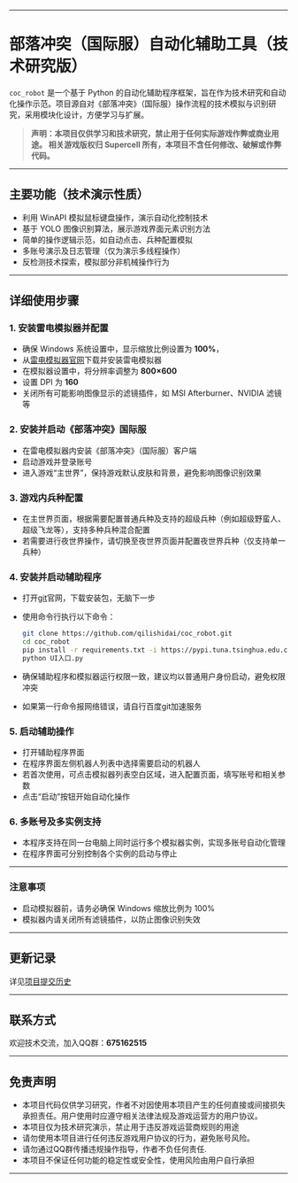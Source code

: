 
---

# 部落冲突（国际服）自动化辅助工具（技术研究版）

`coc_robot` 是一个基于 Python 的自动化辅助程序框架，旨在作为技术研究和自动化操作示范。项目源自对《部落冲突》（国际服）操作流程的技术模拟与识别研究，采用模块化设计，方便学习与扩展。

> **声明：本项目仅供学习和技术研究，禁止用于任何实际游戏作弊或商业用途。
> 相关游戏版权归 Supercell 所有，本项目不含任何修改、破解或作弊代码。**

---

## 主要功能（技术演示性质）

* 利用 WinAPI 模拟鼠标键盘操作，演示自动化控制技术
* 基于 YOLO 图像识别算法，展示游戏界面元素识别方法
* 简单的操作逻辑示范，如自动点击、兵种配置模拟
* 多账号演示及日志管理（仅为演示多线程操作）
* 反检测技术探索，模拟部分非机械操作行为

---

## 详细使用步骤

### 1. 安装雷电模拟器并配置
* 确保 Windows 系统设置中，显示缩放比例设置为 **100%**，
* 从[雷电模拟器官网](https://www.ldmnq.com/)下载并安装雷电模拟器
* 在模拟器设置中，将分辨率调整为 **800×600**
* 设置 DPI 为 **160**
* 关闭所有可能影响图像显示的滤镜插件，如 MSI Afterburner、NVIDIA 滤镜等

### 2. 安装并启动《部落冲突》国际服

* 在雷电模拟器内安装《部落冲突》（国际服）客户端
* 启动游戏并登录账号
* 进入游戏“主世界”，保持游戏默认皮肤和背景，避免影响图像识别效果

### 3. 游戏内兵种配置

* 在主世界页面，根据需要配置普通兵种及支持的超级兵种（例如超级野蛮人、超级飞龙等），支持多种兵种混合配置
* 若需要进行夜世界操作，请切换至夜世界页面并配置夜世界兵种（仅支持单一兵种）

### 4. 安装并启动辅助程序
* 打开[git](https://git-scm.com/)官网，下载安装包，无脑下一步
* 使用命令行执行以下命令：

  ```bash
  git clone https://github.com/qilishidai/coc_robot.git
  cd coc_robot
  pip install -r requirements.txt -i https://pypi.tuna.tsinghua.edu.cn/simple
  python UI入口.py
  ```

* 确保辅助程序和模拟器运行权限一致，建议均以普通用户身份启动，避免权限冲突
* 如果第一行命令报网络错误，请自行百度git加速服务

### 5. 启动辅助操作

* 打开辅助程序界面
* 在程序界面左侧机器人列表中选择需要启动的机器人
* 若首次使用，可点击模拟器列表空白区域，进入配置页面，填写账号和相关参数
* 点击“启动”按钮开始自动化操作

### 6. 多账号及多实例支持

* 本程序支持在同一台电脑上同时运行多个模拟器实例，实现多账号自动化管理
* 在程序界面可分别控制各个实例的启动与停止

---

### 注意事项

* 启动模拟器前，请务必确保 Windows 缩放比例为 100%
* 模拟器内请关闭所有滤镜插件，以防止图像识别失效


---



## 更新记录

详见[项目提交历史](https://github.com/qilishidai/coc_robot/commits/main)

---

## 联系方式

欢迎技术交流，加入QQ群：**675162515**

---

## 免责声明

* 本项目代码仅供学习研究，作者不对因使用本项目产生的任何直接或间接损失承担责任。用户使用时应遵守相关法律法规及游戏运营方的用户协议。
* 本项目仅为技术研究演示，禁止用于违反游戏运营商规则的用途
* 请勿使用本项目进行任何违反游戏用户协议的行为，避免账号风险。
* 请勿通过QQ群传播违规操作指导，作者不负任何责任.
* 本项目不保证任何功能的稳定性或安全性，使用风险由用户自行承担

---
